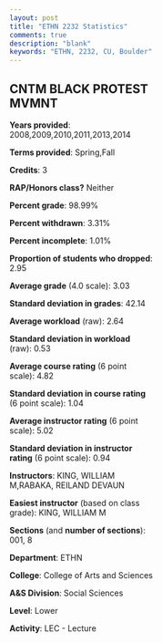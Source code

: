 ```yaml
---
layout: post
title: "ETHN 2232 Statistics"
comments: true
description: "blank"
keywords: "ETHN, 2232, CU, Boulder"
--- 
```

<head>
<script src="https://ajax.googleapis.com/ajax/libs/jquery/2.1.3/jquery.min.js"></script>
<script src="https://dl.dropboxusercontent.com/s/pc42nxpaw1ea4o9/highcharts.js?dl=0"></script>
<!-- <script src="../assets/js/highcharts.js"></script> -->
<style type="text/css">@font-face {
	font-family: "Bebas Neue";
	src: url(https://www.filehosting.org/file/details/544349/BebasNeue%20Regular.otf) format("opentype");
	}
	h1.Bebas { 
		font-family: "Bebas Neue", Verdana, Tahoma;
	}
</style>
</head>
<body>
	<div id="container" style="float: right; width: 45%; height: 88%; margin-left: 2.5%; margin-right: 2.5%;"></div>
	<script language="JavaScript">
		$(document).ready(function() {
		var chart = {type: 'column'};
		var title = {text: 'Grade Distribution'};
		var xAxis = {categories: ['A','B','C','D','F'],crosshair: true};
		var yAxis = {min: 0,title: {text: 'Percentage'}};
		var tooltip = {headerFormat: '<center><b><span style="font-size:20px">{point.key}</span></b></center>',
		               pointFormat: '<td style="padding:0"><b>{point.y:.1f}%</b></td>',
		               footerFormat: '</table>',shared: true,useHTML: true};
		var plotOptions = {column: {pointPadding: 0.0,borderWidth: 0}};  
		var credits = {enabled: false};var series= [{name: 'Percent',data: [35.31,45.31,17.14,0.2,2.04,]}];
		var json = {};
		json.chart = chart;
		json.title = title;
		json.tooltip = tooltip;
		json.xAxis = xAxis;
		json.yAxis = yAxis;  
		json.series = series;
		json.plotOptions = plotOptions;  
		json.credits = credits;
		$('#container').highcharts(json);
	});
	</script>
</body>
			   
## CNTM BLACK PROTEST MVMNT

**Years provided**: 2008,2009,2010,2011,2013,2014

**Terms provided**: Spring,Fall

**Credits**: 3

**RAP/Honors class?** Neither

**Percent grade**: 98.99%

**Percent withdrawn**: 3.31%

**Percent incomplete**: 1.01%

**Proportion of students who dropped**: 2.95

**Average grade** (4.0 scale): 3.03

**Standard deviation in grades**: 42.14

**Average workload** (raw): 2.64

**Standard deviation in workload** (raw): 0.53

**Average course rating** (6 point scale): 4.82

**Standard deviation in course rating** (6 point scale): 1.04

**Average instructor rating** (6 point scale): 5.02

**Standard deviation in instructor rating** (6 point scale): 0.94

**Instructors**: KING, WILLIAM M,RABAKA, REILAND DEVAUN

**Easiest instructor** (based on class grade): KING, WILLIAM M

**Sections** (and **number of sections**): 001, 8

**Department**: ETHN

**College**: College of Arts and Sciences

**A&S Division**: Social Sciences

**Level**: Lower

**Activity**: LEC - Lecture